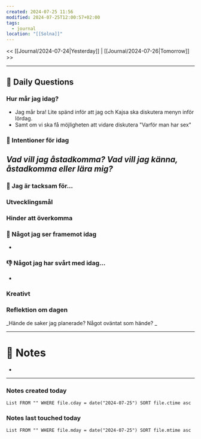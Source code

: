 ```yaml
---
created: 2024-07-25 11:56
modified: 2024-07-25T12:00:57+02:00
tags:
  - journal
location: "[[Solna]]"
---
```


<< [[Journal/2024-07-24|Yesterday]] | [[Journal/2024-07-26|Tomorrow]] >>

---
## 📅 Daily Questions
### Hur mår jag idag?
- Jag mår bra! Lite spänd inför att jag och Kajsa ska diskutera menyn inför lördag.
- Samt om vi ska få möjligheten att vidare diskutera "Varför man har sex"

### 🚀  Intentioner för idag
_Vad vill jag åstadkomma? Vad vill jag känna, åstadkomma eller lära mig?_
- 

### 🙏 Jag är tacksam för...

### Utvecklingsmål

### Hinder att överkomma

### 🙌 Något jag ser framemot idag
- 

### 👎 Något jag har svårt med idag...
- 

### Kreativt

### Reflektion om dagen
_Hände de saker jag planerade? Något oväntat som hände? _

---
# 📝 Notes
- 
---
### Notes created today
```dataview
List FROM "" WHERE file.cday = date("2024-07-25") SORT file.ctime asc
```
### Notes last touched today
```dataview
List FROM "" WHERE file.mday = date("2024-07-25") SORT file.mtime asc
```